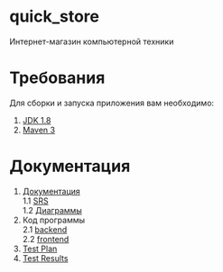 # quick_store
Интернет-магазин компьютерной техники<br>
# Требования
Для сборки и запуска приложения вам необходимо:
1. [JDK 1.8](https://www.oracle.com/technetwork/java/javase/downloads/jdk8-downloads-2133151.html)
2. [Maven 3](https://maven.apache.org/)<br>

# Документация
1. [Документация](https://github.com/SachkoAlex/quick_store/tree/master/Documentation) <br>
   1.1 [SRS](https://github.com/SachkoAlex/quick_store/blob/master/Documentation/SRS.md) <br>
   1.2 [Диаграммы](https://github.com/SachkoAlex/quick_store/tree/master/Documentation/Diagrams) <br>
2. Код программы <br>
  2.1 [backend](https://github.com/SachkoAlex/quick_store/tree/master/backend) <br>
  2.2 [frontend](https://github.com/SachkoAlex/quick_store/tree/master/frontend) <br>
3. [Test Plan](https://github.com/SachkoAlex/quick_store/blob/master/Testing/TestsPlan.md) <br>
4. [Test Results](https://github.com/SachkoAlex/quick_store/blob/master/Testing/TestsResults.md) <br>


